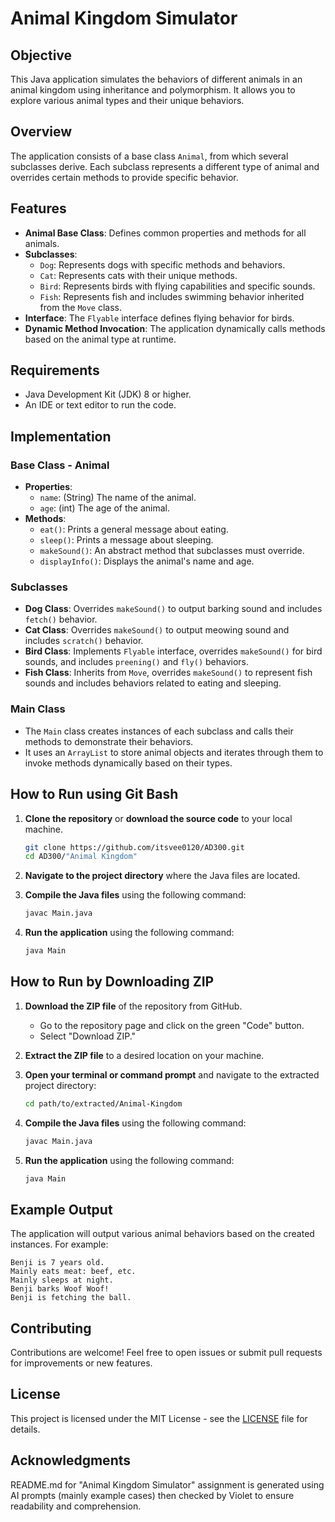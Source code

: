 
# Animal Kingdom Simulator

## Objective
This Java application simulates the behaviors of different animals in an animal kingdom using inheritance and polymorphism. It allows you to explore various animal types and their unique behaviors.

## Overview
The application consists of a base class `Animal`, from which several subclasses derive. Each subclass represents a different type of animal and overrides certain methods to provide specific behavior.

## Features
- **Animal Base Class**: Defines common properties and methods for all animals.
- **Subclasses**: 
  - `Dog`: Represents dogs with specific methods and behaviors.
  - `Cat`: Represents cats with their unique methods.
  - `Bird`: Represents birds with flying capabilities and specific sounds.
  - `Fish`: Represents fish and includes swimming behavior inherited from the `Move` class.
- **Interface**: The `Flyable` interface defines flying behavior for birds.
- **Dynamic Method Invocation**: The application dynamically calls methods based on the animal type at runtime.

## Requirements
- Java Development Kit (JDK) 8 or higher.
- An IDE or text editor to run the code.

## Implementation
### Base Class - Animal
- **Properties**: 
  - `name`: (String) The name of the animal.
  - `age`: (int) The age of the animal.
- **Methods**:
  - `eat()`: Prints a general message about eating.
  - `sleep()`: Prints a message about sleeping.
  - `makeSound()`: An abstract method that subclasses must override.
  - `displayInfo()`: Displays the animal's name and age.

### Subclasses
- **Dog Class**: Overrides `makeSound()` to output barking sound and includes `fetch()` behavior.
- **Cat Class**: Overrides `makeSound()` to output meowing sound and includes `scratch()` behavior.
- **Bird Class**: Implements `Flyable` interface, overrides `makeSound()` for bird sounds, and includes `preening()` and `fly()` behaviors.
- **Fish Class**: Inherits from `Move`, overrides `makeSound()` to represent fish sounds and includes behaviors related to eating and sleeping.

### Main Class
- The `Main` class creates instances of each subclass and calls their methods to demonstrate their behaviors.
- It uses an `ArrayList` to store animal objects and iterates through them to invoke methods dynamically based on their types.

## How to Run using Git Bash
1. **Clone the repository** or **download the source code** to your local machine.
   ```bash
   git clone https://github.com/itsvee0120/AD300.git
   cd AD300/"Animal Kingdom"
   ```

2. **Navigate to the project directory** where the Java files are located.

3. **Compile the Java files** using the following command:
   ```bash
   javac Main.java
   ```

4. **Run the application** using the following command:
   ```bash
   java Main
   ```

## How to Run by Downloading ZIP
1. **Download the ZIP file** of the repository from GitHub.
   - Go to the repository page and click on the green "Code" button.
   - Select "Download ZIP."

2. **Extract the ZIP file** to a desired location on your machine.

3. **Open your terminal or command prompt** and navigate to the extracted project directory:
   ```bash
   cd path/to/extracted/Animal-Kingdom
   ```

4. **Compile the Java files** using the following command:
   ```bash
   javac Main.java
   ```

5. **Run the application** using the following command:
   ```bash
   java Main
   ```

## Example Output
The application will output various animal behaviors based on the created instances. For example:
```
Benji is 7 years old.
Mainly eats meat: beef, etc.
Mainly sleeps at night.
Benji barks Woof Woof!
Benji is fetching the ball.
```

## Contributing
Contributions are welcome! Feel free to open issues or submit pull requests for improvements or new features.

## License
This project is licensed under the MIT License - see the [LICENSE](LICENSE) file for details.

## Acknowledgments
README.md for "Animal Kingdom Simulator" assignment is generated using AI prompts (mainly example cases) then checked by Violet to ensure readability and comprehension.
